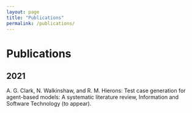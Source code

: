 ```yaml
---
layout: page
title: "Publications"
permalink: /publications/
---
```

# Publications
## 2021
A. G. Clark, N. Walkinshaw, and R. M. Hierons: Test case generation for agent-based models: A systematic literature review, Information and Software Technology (to appear).
